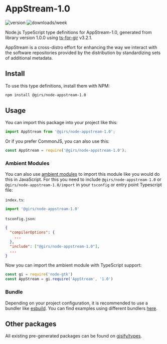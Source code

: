 
# AppStream-1.0

![version](https://img.shields.io/npm/v/@girs/node-appstream-1.0)
![downloads/week](https://img.shields.io/npm/dw/@girs/node-appstream-1.0)


Node.js TypeScript type definitions for AppStream-1.0, generated from library version 1.0.0 using [ts-for-gir](https://github.com/gjsify/ts-for-gir) v3.2.1.

AppStream is a cross-distro effort for enhancing the way we interact with the software repositories provided by the distribution by standardizing sets of additional metadata.

## Install

To use this type definitions, install them with NPM:
```bash
npm install @girs/node-appstream-1.0
```

## Usage

You can import this package into your project like this:
```ts
import AppStream from '@girs/node-appstream-1.0';
```

Or if you prefer CommonJS, you can also use this:
```ts
const AppStream = require('@girs/node-appstream-1.0');
```

### Ambient Modules

You can also use [ambient modules](https://github.com/gjsify/ts-for-gir/tree/main/packages/cli#ambient-modules) to import this module like you would do this in JavaScript.
For this you need to include `@girs/node-appstream-1.0` or `@girs/node-appstream-1.0/import` in your `tsconfig` or entry point Typescript file:

`index.ts`:
```ts
import '@girs/node-appstream-1.0'
```

`tsconfig.json`:
```json
{
  "compilerOptions": {
    ...
  },
  "include": ["@girs/node-appstream-1.0"],
  ...
}
```

Now you can import the ambient module with TypeScript support: 

```ts
const gi = require('node-gtk')
const AppStream = gi.require('AppStream', '1.0')
```


### Bundle

Depending on your project configuration, it is recommended to use a bundler like [esbuild](https://esbuild.github.io/). You can find examples using different bundlers [here](https://github.com/gjsify/ts-for-gir/tree/main/examples).

## Other packages

All existing pre-generated packages can be found on [gjsify/types](https://github.com/gjsify/types).

